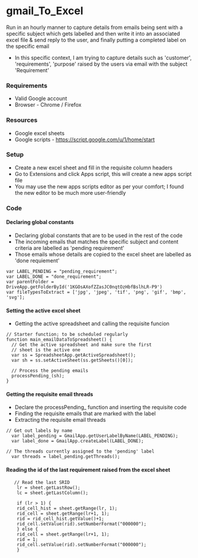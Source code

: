 # gmail_To_Excel
Run in an hourly manner to capture details from emails being sent with a specific subject which gets labelled and then write it into an associated excel file & send reply to the user, and finally putting a completed label on the specific email
- In this specific context, I am trying to capture details such as 'customer', 'requirements', 'purpose' raised by the users via email with the subject 'Requirement'

### Requirements
* Valid Google account
* Browser - Chrome / Firefox

### Resources
- Google excel sheets
- Google scripts - https://script.google.com/u/1/home/start

### Setup
- Create a new excel sheet and fill in the requisite column headers
- Go to Extensions and click Apps script, this will create a new apps script file
- You may use the new apps scripts editor as per your comfort; I found the new editor to be much more user-friendly

### Code
#### Declaring global constants
- Declaring global constants that are to be used in the rest of the code
- The incoming emails that matches the specific subject and content criteria are labelled as 'pending requirement'
- Those emails whose details are copied to the excel sheet are labelled as 'done requiement'
```
var LABEL_PENDING = "pending_requirement";
var LABEL_DONE = "done_requirement";
var parentFolder = DriveApp.getFolderById('1KGOsAXofZZasJC0nqtOzHbfBslhLR-P9')
var fileTypesToExtract = ['jpg', 'jpeg', 'tif', 'png', 'gif', 'bmp', 'svg'];
```
#### Setting the active excel sheet
- Getting the active spreadsheet and calling the requisite funcion
```
// Starter function; to be scheduled regularly
function main_emailDataToSpreadsheet() {
  // Get the active spreadsheet and make sure the first
  // sheet is the active one
  var ss = SpreadsheetApp.getActiveSpreadsheet();
  var sh = ss.setActiveSheet(ss.getSheets()[0]);

  // Process the pending emails
  processPending_(sh);
}
```

#### Getting the requisite email threads
- Declare the processPending_ function and inserting the requisite code
- Finding the requisite emails that are marked with the label
- Extracting the requisite email threads
```
// Get out labels by name
  var label_pending = GmailApp.getUserLabelByName(LABEL_PENDING);
  var label_done = GmailApp.createLabel(LABEL_DONE);

// The threads currently assigned to the 'pending' label
  var threads = label_pending.getThreads();
```

#### Reading the id of the last requirement raised from the excel sheet
```
   // Read the last SRID    
    lr = sheet.getLastRow();
    lc = sheet.getLastColumn();
  
    if (lr > 1) {
    rid_cell_hist = sheet.getRange(lr, 1);
    rid_cell = sheet.getRange(lr+1, 1); 
    rid = rid_cell_hist.getValue()+1;
    rid_cell.setValue(rid).setNumberFormat("000000");
    } else {
    rid_cell = sheet.getRange(lr+1, 1); 
    rid = 1;
    rid_cell.setValue(rid).setNumberFormat("000000");
    } 
```
